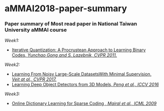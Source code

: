 # aMMAI2018-paper-summary
### Paper summary of Most read paper in National Taiwan University aMMAI course 
*Week1:* 
* [Iterative Quantization: A Procrustean Approach to Learning Binary Codes,  *Yunchao Gong and S. Lazebnik,  CVPR 2011.*](https://github.com/thtang/aMMAI2018-paper-summary/tree/master/Iterative%20Quantization%20A%20Procrustean%20Approach%20to%20Learning%20Binary%20Codes)

*Week2:* 
* [Learning From Noisy Large-Scale DatasetsWith Minimal Supervision, *Veit at al., CVPR 2017.*](https://github.com/thtang/aMMAI2018-paper-summary/tree/master/Learning%20From%20Noisy%20Large-Scale%20DatasetsWith%20Minimal%20Supervision) 
* [Learning Deep Object Detectors from 3D Models, *Peng et al., ICCV 2016*](https://github.com/thtang/aMMAI2018-paper-summary/tree/master/Learning%20Deep%20Object%20Detectors%20from%203D%20Models)

*Week3:* 
* [Online Dictionary Learning for Sparse Coding
, *Mairal et al., ICML 2009*](https://www.di.ens.fr/~fbach/mairal_icml09.pdf)
